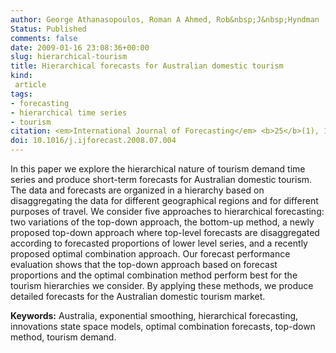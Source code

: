 ```yaml
---
author: George Athanasopoulos, Roman A Ahmed, Rob&nbsp;J&nbsp;Hyndman
Status: Published
comments: false
date: 2009-01-16 23:08:36+00:00
slug: hierarchical-tourism
title: Hierarchical forecasts for Australian domestic tourism
kind:
 article
tags:
- forecasting
- hierarchical time series
- tourism
citation: <em>International Journal of Forecasting</em> <b>25</b>(1), 146-166
doi: 10.1016/j.ijforecast.2008.07.004
---
```


In this paper we explore the hierarchical nature of tourism demand time series and produce short-term forecasts for Australian domestic tourism. The data and forecasts are organized in a hierarchy based on disaggregating the data for different geographical regions and for different purposes of travel. We consider five approaches to hierarchical forecasting: two variations of the top-down approach, the bottom-up method, a newly proposed top-down approach where top-level forecasts are disaggregated according to forecasted proportions of lower level series, and a recently proposed optimal combination approach. Our forecast performance evaluation shows that the top-down approach based on forecast proportions and the optimal combination method perform best for the tourism hierarchies we consider. By applying these methods, we produce detailed forecasts for the Australian domestic tourism market.

**Keywords:** Australia, exponential smoothing, hierarchical forecasting, innovations state space models, optimal combination forecasts, top-down method, tourism demand.

